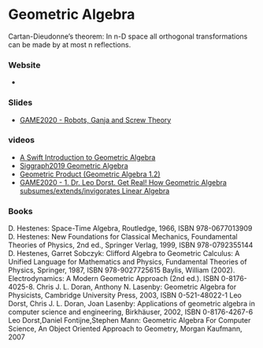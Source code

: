 # Geometric Algebra

Cartan-Dieudonne’s theorem: In n-D space all orthogonal transformations can be made by at most n reflections.

### Website

- [](https://bivector.net/)

### Slides

- [GAME2020 - Robots, Ganja and Screw Theory](https://slides.com/hugohadfield/game2020)

### videos

- [A Swift Introduction to Geometric Algebra](https://www.youtube.com/watch?v=60z_hpEAtD8)
- [Siggraph2019 Geometric Algebra](https://www.youtube.com/watch?v=tX4H_ctggYo)
- [Geometric Product (Geometric Algebra 1.2)](https://www.youtube.com/watch?v=YxpGRnv8lVU)
- [GAME2020 - 1. Dr. Leo Dorst. Get Real! How Geometric Algebra subsumes/extends/invigorates Linear Algebra](https://www.youtube.com/watch?v=0fF2xToQmgs)

### Books

D. Hestenes: Space-Time Algebra, Routledge, 1966, ISBN 978-0677013909
D. Hestenes: New Foundations for Classical Mechanics, Foundamental Theories of Physics, 2nd ed., Springer Verlag, 1999, ISBN 978-0792355144
D. Hestenes, Garret Sobczyk: Clifford Algebra to Geometric Calculus: A Unified Language for Mathematics and Physics, Fundamental Theories of Physics, Springer, 1987, ISBN 978-9027725615
Baylis, William (2002). Electrodynamics: A Modern Geometric Approach (2nd ed.). ISBN 0-8176-4025-8.
Chris J. L. Doran, Anthony N. Lasenby: Geometric Algebra for Physicists, Cambridge University Press, 2003, ISBN 0-521-48022-1
Leo Dorst, Chris J. L. Doran, Joan Lasenby: Applications of geometric algebra in computer science and engineering, Birkhäuser, 2002, ISBN 0-8176-4267-6
Leo Dorst,Daniel Fontijne,Stephen Mann: Geometric Algebra For Computer Science, An Object Oriented Approach to Geometry, Morgan Kaufmann, 2007
